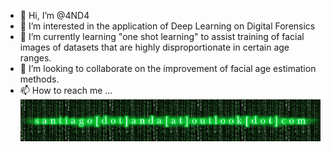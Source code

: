 - 👋 Hi, I’m @4ND4
- 👀 I’m interested in the application of Deep Learning on Digital Forensics
- 🌱 I’m currently learning "one shot learning" to assist training of facial images of datasets that are highly disproportionate in certain age ranges.
- 💞️ I’m looking to collaborate on the improvement of facial age estimation methods.
- 📫 How to reach me ... ![Image of Yaktocat](coollogo_com-261303389.png)

<!---
4ND4/4ND4 is a ✨ special ✨ repository because its `README.md` (this file) appears on your GitHub profile.
You can click the Preview link to take a look at your changes.
--->
